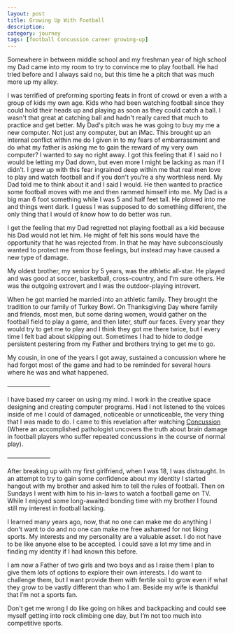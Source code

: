 ```yaml
---
layout: post
title: Growing Up With Football
description: 
category: journey
tags: [football Concussion career growing-up]
---
```


Somewhere in between middle school and my freshman year of high school my Dad came into my room to try to convince me to play football. He had tried before and I always said no, but this time he a pitch that was much more up my alley. 

I was terrified of preforming sporting feats in front of crowd or even a with a group of kids my own age. Kids who had been watching football since they could hold their heads up and playing as soon as they could catch a ball. I wasn't that great at catching ball and hadn't really cared that much to practice and get better. My Dad's pitch was he was going to buy my me a new computer. Not just any computer, but an iMac. This brought up an internal conflict within me do I given in to my fears of embarrassment and do what my father is asking me to gain the reward of my very own computer? I wanted to say no right away. I got this feeling that if I said no I would be letting my Dad down, but even more I might be lacking as man if I didn’t. I grew up with this fear ingrained deep within me that real men love to play and watch football and if you don't you’re a shy worthless nerd. My Dad told me to think about it and I said I would. He then wanted to practice some football moves with me and then rammed himself into me. My Dad is a big man 6 foot something while I was 5 and half feet tall. He plowed into me and things went dark. I guess I was supposed to do something different, the only thing that I would of know how to do better was run. I get the feeling that my Dad regretted not playing football as a kid because his Dad would not let him. He might of felt his sons would have the opportunity that he was rejected from. In that he may have subconsciously wanted to protect me from those feelings, but instead may have caused a new type of damage. 	My oldest brother, my senior by 5 years, was the athletic all-star. He played and was good at soccer, basketball, cross-country, and I'm sure others. He was the outgoing extrovert and I was the outdoor-playing introvert.When he got married he married into an athletic family. They brought the tradition to our family of Turkey Bowl. On Thanksgiving Day where family and friends, most men, but some daring women, would gather on the football field to play a game, and then later, stuff our faces. Every year they would try to get me to play and I think they got me there twice, but I every time I felt bad about skipping out. Sometimes I had to hide to dodge persistent pestering from my Father and brothers trying to get me to go.My cousin, in one of the years I got away, sustained a concussion where he had forgot most of the game and had to be reminded for several hours where he was and what happened.———————I have based my career on using my mind. I work in the creative space designing and creating computer programs. Had I not listened to the voices inside of me I could of damaged, noticeable or unnoticeable, the very thing that I was made to do. I came to this revelation after watching [Concussion](http://www.imdb.com/title/tt3322364/) (Where an accomplished pathologist uncovers the truth about brain damage in football players who suffer repeated concussions in the course of normal play).———————	After breaking up with my first girlfriend, when I was 18, I was distraught. In an attempt to try to gain some confidence about my identity I started hangout with my brother and asked him to tell the rules of football. Then on Sundays I went with him to his in-laws to watch a football game on TV. While I enjoyed some long-awaited bonding time with my brother I found still my interest in football lacking.I learned many years ago, now, that no one can make me do anything I don't want to do and no one can make me free ashamed for not liking sports. My interests and my personality are a valuable asset. I do not have to be like anyone else to be accepted. I could save a lot my time and in finding my identity if I had known this before. I am now a Father of two girls and two boys and as I raise them I plan to give them lots of options to explore their own interests. I do want to challenge them, but I want provide them with fertile soil to grow even if what they grow to be vastly different than who I am. Beside my wife is thankful that I’m not a sports fan.Don't get me wrong I do like going on hikes and backpacking and could see myself getting into rock climbing one day, but I’m not too much into competitive sports. 